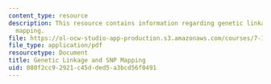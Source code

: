 ```yaml
---
content_type: resource
description: This resource contains information regarding genetic linkage and SNP
  mapping.
file: https://ol-ocw-studio-app-production.s3.amazonaws.com/courses/7-15-experimental-molecular-genetics-spring-2015/080f2cc92921c45dded5a3bcd56f0491_MIT7_15S15_SNP_mapping.pdf
file_type: application/pdf
resourcetype: Document
title: Genetic Linkage and SNP Mapping
uid: 080f2cc9-2921-c45d-ded5-a3bcd56f0491
---
```


